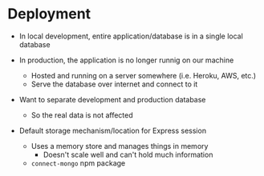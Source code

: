 # Deployment

  - In local development, entire application/database is in a single local database

  - In production, the application is no longer runnig on our machine
    - Hosted and running on a server somewhere (i.e. Heroku, AWS, etc.)
    - Serve the database over internet and connect to it

  - Want to separate development and production database
    - So the real data is not affected

  - Default storage mechanism/location for Express session
    - Uses a memory store and manages things in memory
      - Doesn't scale well and can't hold much information
    - `connect-mongo` npm package